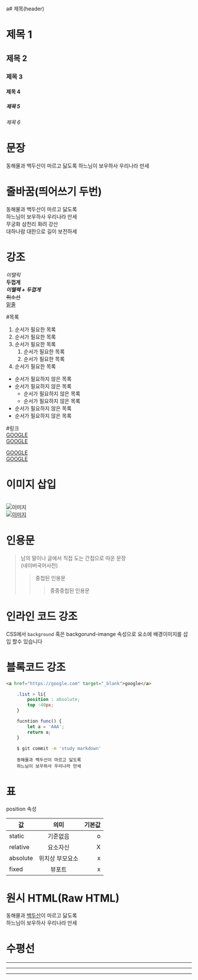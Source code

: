 a# 제목(header)

# 제목 1
## 제목 2
### 제목 3
#### 제목 4
##### 제목 5
###### 제목 6

# 문장
동해물과 백두산이 마르고 닳도록
하느님이 보우하사 우리나라 만세

# 줄바꿈(띄어쓰기 두번)
동해물과 백두산이 마르고 닳도록  
하느님이 보우하사 우리나라 만세  
무궁화 삼천리 화려 강산  <br>
대하나람 대한으로 길이 보전하세  

# 강조
_이탤릭_  
**두껍게**  
**_이텔렉 + 두껍게_**  
~~취소선~~  
<u>밑줄</u>  


#목록

1. 순서가 필요한 목록  
1. 순서가 필요한 목록
1. 순서가 필요한 목록   
      1. 순서가 필요한 목록  
      1. 순서가 필요한 목록  
1. 순서가 필요한 목록  

  
- 순서가 필요하지 않은 목록
- 순서가 필요하지 않은 목록
    - 순서가 필요하지 않은 목록
    - 순서가 필요하지 않은 목록
- 순서가 필요하지 않은 목록
- 순서가 필요하지 않은 목록  

#링크  
<a href="http://google.com">GOOGLE</a>  
[GOOGLE](https://google.com)  

<a href="http://google.com" title='google로 이동'>GOOGLE</a>  
[GOOGLE](http://google.com "구글로 이동" )  

# 이미지 삽입  
![]()

![이미지](https://heropy.blog/css/images/logo.pn)  
[![이미지](https://heropy.blog/css/images/logo.pn)  
](http://heropy.blog)

# 인용문  

> 남의 말이나 글에서 직접 도는 간접으로 따온 문장  
> (네이버국어사전)
>> 중첩된 인용문
>>> 중중중첩된 인용문

# 인라인 코드 강조  

CSS에서 `background` 혹은 backgorund-imange 속성으로 요소에  배경이미지를 삽입
할수 있습니다    
    

    

# 블록코드 강조 

```html
<a href="https://google.com" target="_blank">google</a>
```

```css
    .list > li{
        position : absolute;
        top :40px;
    }
```

```javascript
    fucntion func() {
        let a = 'AAA';
        return a;
    }
```

```bash
    $ git commit -m 'study markdown'
```

```plain text
    동해물과 백두산이 마르고 닳도록  
    하느님이 보우하사 우리나라 만세
```

# 표

position 속성  

값  | 의미 | 기본값  
--|:--:|--:
static|기준없음|o
relative|요소자신| X
absolute|위치상 부모요소|x
fixed|뷰포트|x


# 원시 HTML(Raw HTML)

동해물과 <u>백두산</u>이 마르고 닳도록<br>
하느님이 보우하사 우리나라 만세  


# 수평선

---
***
___


